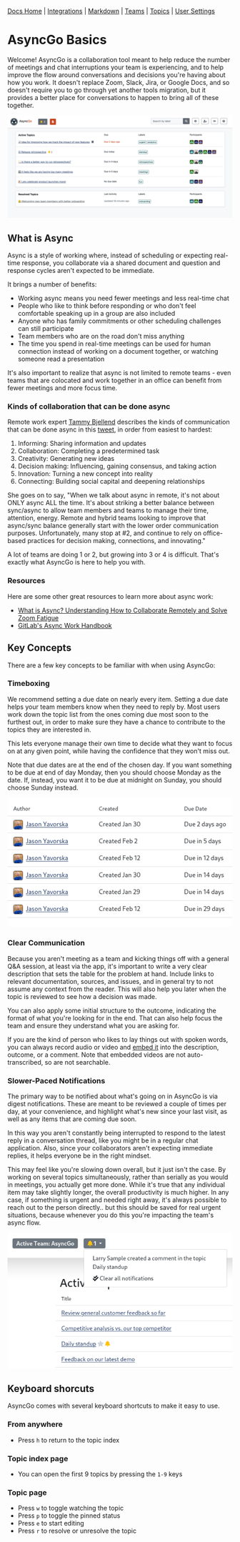 [Docs Home](index.md) | [Integrations](integrations.md) | [Markdown](markdown.md) | [Teams](teams.md) | [Topics](topics.md) | [User Settings](usersettings.md)

# AsyncGo Basics

Welcome! AsyncGo is a collaboration tool meant to help reduce the number of
meetings and chat interruptions your team is experiencing, and to help improve
the flow around conversations and decisions you're having about how you work. It
doesn't replace Zoom, Slack, Jira, or Google Docs, and so doesn't require you to
go through yet another tools migration, but it provides a better place for
conversations to happen to bring all of these together.

![Topic](./images/asyncgo_topics.png)

## What is Async

Async is a style of working where, instead of scheduling or expecting real-time
response, you collaborate via a shared document and question and response cycles
aren't expected to be immediate.

It brings a number of benefits:

- Working async means you need fewer meetings and less real-time chat
- People who like to think before responding or who don't feel comfortable
  speaking up in a group are also included
- Anyone who has family commitments or other scheduling challenges can still
  participate
- Team members who are on the road don't miss anything
- The time you spend in real-time meetings can be used for human connection
  instead of working on a document together, or watching someone read a
  presentation

It's also important to realize that async is not limited to remote teams - even
teams that are colocated and work together in an office can benefit from fewer
meetings and more focus time.

### Kinds of collaboration that can be done async

Remote work expert
[Tammy Bjellend](https://twitter.com/TammyBjelland/status/1368944178235904000)
describes the kinds of communication that can be done async in this
[tweet](https://twitter.com/TammyBjelland/status/1368944178235904000), in order
from easiest to hardest:

1. Informing: Sharing information and updates
1. Collaboration: Completing a predetermined task
1. Creativity: Generating new ideas
1. Decision making: Influencing, gaining consensus, and taking action
1. Innovation: Turning a new concept into reality
1. Connecting: Building social capital and deepening relationships

She goes on to say, "When we talk about async in remote, it's not about ONLY
async ALL the time. It's about striking a better balance between sync/async to
allow team members and teams to manage their time, attention, energy. Remote and
hybrid teams looking to improve that async/sync balance generally start with the
lower order communication purposes. Unfortunately, many stop at #2, and continue
to rely on office-based practices for decision making, connections, and
innovating."

A lot of teams are doing 1 or 2, but growing into 3 or 4 is difficult. That's
exactly what AsyncGo is here to help you with.

### Resources

Here are some other great resources to learn more about async work:

- [What is Async? Understanding How to Collaborate Remotely and Solve Zoom Fatigue](https://www.hrexchangenetwork.com/employee-engagement/columns/what-is-async-understanding-how-to-collaborate-remotely-and-solve-zoom-fatigue)
- [GitLab's Async Work Handbook](https://about.gitlab.com/company/culture/all-remote/asynchronous/)

## Key Concepts

There are a few key concepts to be familiar with when using AsyncGo:

### Timeboxing

We recommend setting a due date on nearly every item. Setting a due date helps
your team members know when they need to reply by. Most users work down the
topic list from the ones coming due most soon to the furthest out, in order to
make sure they have a chance to contribute to the topics they are interested in.

This lets everyone manage their own time to decide what they want to focus on at
any given point, while having the confidence that they won't miss out.

Note that due dates are at the end of the chosen day. If you want something to
be due at end of day Monday, then you should choose Monday as the date. If,
instead, you want it to be due at midnight on Sunday, you should choose Sunday
instead.

![Due Dates](./images/duedate.png)

### Clear Communication

Because you aren't meeting as a team and kicking things off with a general Q&A
session, at least via the app, it's important to write a very clear description
that sets the table for the problem at hand. Include links to relevant
documentation, sources, and issues, and in general try to not assume any context
from the reader. This will also help you later when the topic is reviewed to see
how a decision was made.

You can also apply some initial structure to the outcome, indicating the format
of what you're looking for in the end. That can also help focus the team and
ensure they understand what you are asking for.

If you are the kind of person who likes to lay things out with spoken words, you
can always record audio or video and [embed it](#video) into the description,
outcome, or a comment. Note that embedded videos are not auto-transcribed, so
are not searchable.

### Slower-Paced Notifications

The primary way to be notified about what's going on in AsyncGo is via digest
notifications. These are meant to be reviewed a couple of times per day, at your
convenience, and highlight what's new since your last visit, as well as any
items that are coming due soon.

In this way you aren't constantly being interrupted to respond to the latest
reply in a conversation thread, like you might be in a regular chat application.
Also, since your collaborators aren't expecting immediate replies, it helps
everyone be in the right mindset.

This may feel like you're slowing down overall, but it just isn't the case. By
working on several topics simultaneously, rather than serially as you would in
meetings, you actually get more done. While it's true that any individual item
may take slightly longer, the overall productivity is much higher. In any case,
if something is urgent and needed right away, it's always possible to reach out
to the person directly.. but this should be saved for real urgent situations,
because whenever you do this you're impacting the team's async flow.

![Notifications](./images/notifications.png)

## Keyboard shorcuts

AsyncGo comes with several keyboard shortcuts to make it easy to use.

### From anywhere

- Press `h` to return to the topic index

### Topic index page

- You can open the first 9 topics by pressing the `1-9` keys

### Topic page

- Press `w` to toggle watching the topic
- Press `p` to toggle the pinned status
- Press `e` to start editing
- Press `r` to resolve or unresolve the topic
